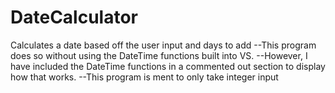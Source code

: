 # DateCalculator
Calculates a date based off the user input and days to add
--This program does so without using the DateTime functions built into VS.
--However, I have included the DateTime functions in a commented out section to display how that works.
--This program is ment to only take integer input
